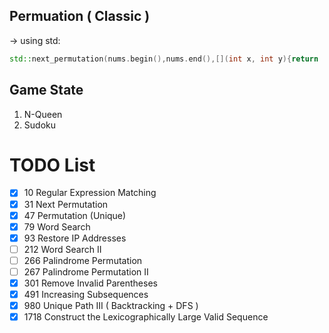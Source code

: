## Permuation ( Classic )

-> using std:
```cpp
std::next_permutation(nums.begin(),nums.end(),[](int x, int y){return  x<=y ; });
```

## Game State
1. N-Queen   
2. Sudoku   


# TODO List
- [x] 10   Regular Expression Matching
- [x] 31   Next Permutation
- [x] 47   Permutation (Unique)
- [x] 79   Word Search
- [x] 93   Restore IP Addresses 
- [ ] 212  Word Search II
- [ ] 266  Palindrome Permutation 
- [ ] 267  Palindrome Permutation II
- [x] 301  Remove Invalid Parentheses
- [x] 491  Increasing Subsequences
- [x] 980  Unique Path III ( Backtracking + DFS )
- [x] 1718 Construct the Lexicographically Large Valid Sequence